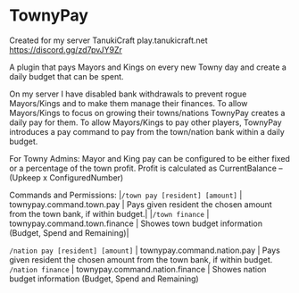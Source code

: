 # TownyPay

Created for my server TanukiCraft
play.tanukicraft.net
https://discord.gg/zd7pvJY9Zr

A plugin that pays Mayors and Kings on every new Towny day and create a daily budget that can be spent.

On my server I have disabled bank withdrawals to prevent rogue Mayors/Kings and to make them manage their finances. To allow Mayors/Kings to focus on growing their towns/nations TownyPay creates a daily pay for them.
To allow Mayors/Kings to pay other players, TownyPay introduces a pay command to pay from the town/nation bank within a daily budget.

For Towny Admins:
Mayor and King pay can be configured to be either fixed or a percentage of the town profit.
Profit is calculated as CurrentBalance – (Upkeep x ConfiguredNumber)

Commands and Permissions:
|`/town pay [resident] [amount]` | townypay.command.town.pay | Pays given resident the chosen amount from the town bank, if within budget.|
|`/town finance` | townypay.command.town.finance | Showes town budget information (Budget, Spend and Remaining)|

`/nation pay [resident] [amount]` | townypay.command.nation.pay | Pays given resident the chosen amount from the town bank, if within budget.
`/nation finance` | townypay.command.nation.finance | Showes nation budget information (Budget, Spend and Remaining)


